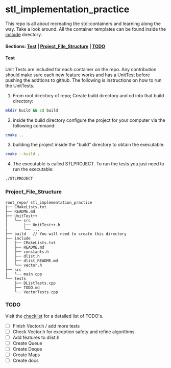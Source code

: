 
# stl_implementation_practice

This repo is all about recreating the std::containers and learning along the way. Take a look around. All the container templates can be found inside the [include](https://github.com/PIesPnuema/stl_implemetation_practice/tree/main/include) directory. 

#### Sections: [Test](#test) | [Project_File_Structure](#project_file_structure) | [TODO](#todo)

#### Test
Unit Tests are included for each container on the repo. Any contribution should make sure each new feature works and has a UnitTest before pushing the addtions to github. The following is instructions on how to run the UnitTests.

1. From root directory of repo; Create build directory and cd into that build directory:
```bash
mkdir build && cd build
```
2. inside the build directory configure the project for your computer via the following command:
```bash
cmake ..
```
3. building the project inside the "build" directory to obtain the executable. 
```bash
cmake --build . 
```
4. The executable is called STLPROJECT. To run the tests you just need to run the executable:
```bash
./STLPROJECT
```

### Project_File_Structure
```
root_repo/ stl_implementation_practice
├── CMakeLists.txt
├── README.md
├── UnitTest++
│   └── src
│       ├── UnitTest++.h
|       └── ...
├── build   // You will need to create this directory
├── include
│   ├── CMakeLists.txt
│   ├── README.md
│   ├── constants.h
│   ├── dlist.h
│   ├── dlist_README.md
│   └── vector.h
├── src
│   └── main.cpp
└── tests
    ├── DListTests.cpp
    ├── TODO.md
    └── VectorTests.cpp
```

### TODO 
Visit the [checklist](https://github.com/PIesPnuema/stl_implemetation_practice/blob/main/TODO/check_list.md) for a detailed list of TODO's.
- [ ] Finish Vector.h / add more tests
- [ ] Check Vector.h for exception safety and refine algorithms
- [ ] Add features to dlist.h
- [ ] Create Queue
- [ ] Create Deque
- [ ] Create Maps
- [ ] Create docs
